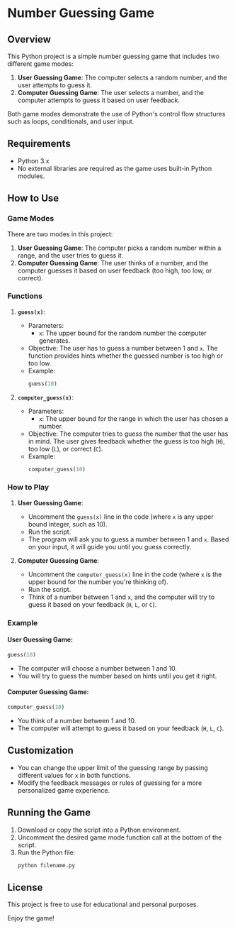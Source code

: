 # Number Guessing Game 

## Overview
This Python project is a simple number guessing game that includes two different game modes:
1. **User Guessing Game**: The computer selects a random number, and the user attempts to guess it.
2. **Computer Guessing Game**: The user selects a number, and the computer attempts to guess it based on user feedback.

Both game modes demonstrate the use of Python's control flow structures such as loops, conditionals, and user input.

## Requirements
- Python 3.x
- No external libraries are required as the game uses built-in Python modules.

## How to Use

### Game Modes
There are two modes in this project:
1. **User Guessing Game**: The computer picks a random number within a range, and the user tries to guess it.
2. **Computer Guessing Game**: The user thinks of a number, and the computer guesses it based on user feedback (too high, too low, or correct).

### Functions
1. **`guess(x)`**:
   - Parameters:
     - `x`: The upper bound for the random number the computer generates.
   - Objective: The user has to guess a number between 1 and `x`. The function provides hints whether the guessed number is too high or too low.
   - Example:
     ```python
     guess(10)
     ```

2. **`computer_guess(x)`**:
   - Parameters:
     - `x`: The upper bound for the range in which the user has chosen a number.
   - Objective: The computer tries to guess the number that the user has in mind. The user gives feedback whether the guess is too high (`H`), too low (`L`), or correct (`C`).
   - Example:
     ```python
     computer_guess(10)
     ```

### How to Play

1. **User Guessing Game**:
   - Uncomment the `guess(x)` line in the code (where `x` is any upper bound integer, such as 10).
   - Run the script.
   - The program will ask you to guess a number between 1 and `x`. Based on your input, it will guide you until you guess correctly.

2. **Computer Guessing Game**:
   - Uncomment the `computer_guess(x)` line in the code (where `x` is the upper bound for the number you're thinking of).
   - Run the script.
   - Think of a number between 1 and `x`, and the computer will try to guess it based on your feedback (`H`, `L`, or `C`).

### Example
#### User Guessing Game:
```python
guess(10)
```
- The computer will choose a number between 1 and 10.
- You will try to guess the number based on hints until you get it right.

#### Computer Guessing Game:
```python
computer_guess(10)
```
- You think of a number between 1 and 10.
- The computer will attempt to guess it based on your feedback (`H`, `L`, `C`).

## Customization
- You can change the upper limit of the guessing range by passing different values for `x` in both functions.
- Modify the feedback messages or rules of guessing for a more personalized game experience.

## Running the Game
1. Download or copy the script into a Python environment.
2. Uncomment the desired game mode function call at the bottom of the script.
3. Run the Python file:
   ```bash
   python filename.py
   ```

## License
This project is free to use for educational and personal purposes.

Enjoy the game!